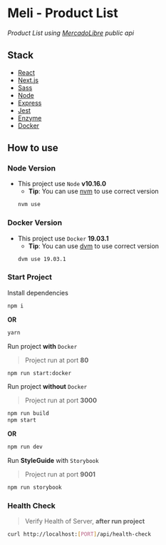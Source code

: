 # Meli - Product List

*Product List using [MercadoLibre](https://api.mercadolibre.com/items#options) public api*

## Stack
- [React](https://pt-br.reactjs.org/)
- [Next.js](https://nextjs.org/)
- [Sass](https://sass-lang.com/)
- [Node](https://nodejs.org/en/)
- [Express](https://expressjs.com/pt-br/)
- [Jest](https://jestjs.io/)
- [Enzyme](https://airbnb.io/enzyme/)
- [Docker](https://www.docker.com/)

## How to use

### Node Version
- This project use `Node` **v10.16.0**
  - **Tip**: You can use [nvm](https://github.com/nvm-sh/nvm) to use correct version
  ```sh
  nvm use
  ```

### Docker Version
- This project use `Docker` **19.03.1**
  - **Tip**: You can use [dvm](https://howtowhale.github.io/dvm/) to use correct version
  ```sh
  dvm use 19.03.1
  ```

### Start Project

Install dependencies

```sh
npm i
```
**OR**
```sh
yarn
```

Run project **with** `Docker`
> Project run at port **80**

```sh
npm run start:docker
```

Run project **without** `Docker`
> Project run at port **3000**

```sh
npm run build
npm start
```
**OR**
```sh
npm run dev
```

Run **StyleGuide** with `Storybook`
> Project run at port **9001**

```sh
npm run storybook
```

### Health Check
> Verify Health of Server, **after run project**

```sh
curl http://localhost:[PORT]/api/health-check
```
